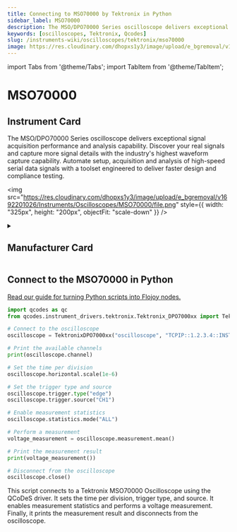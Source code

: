 ```yaml
---
title: Connecting to MSO70000 by Tektronix in Python
sidebar_label: MSO70000
description: The MSO/DPO70000 Series oscilloscope delivers exceptional signal acquisition performance and analysis capability. Discover your real signals and capture more signal details with the industry's highest waveform capture capability. Automate setup, acquisition and analysis of high-speed serial data signals with a toolset engineered to deliver faster design and compliance testing.
keywords: [oscilloscopes, Tektronix, Qcodes]
slug: /instruments-wiki/oscilloscopes/tektronix/mso70000
image: https://res.cloudinary.com/dhopxs1y3/image/upload/e_bgremoval/v1692201026/Instruments/Oscilloscopes/MSO70000/file.png
---
```


import Tabs from '@theme/Tabs';
import TabItem from '@theme/TabItem';

# MSO70000

## Instrument Card

<div className="flex">

<div>

The MSO/DPO70000 Series oscilloscope delivers exceptional signal acquisition performance and analysis capability. Discover your real signals and capture more signal details with the industry's highest waveform capture capability. Automate setup, acquisition and analysis of high-speed serial data signals with a toolset engineered to deliver faster design and compliance testing.

</div>

<img src="https://res.cloudinary.com/dhopxs1y3/image/upload/e_bgremoval/v1692201026/Instruments/Oscilloscopes/MSO70000/file.png" style={{ width: "325px", height: "200px", objectFit: "scale-down" }} />

</div>

<details>
<summary><h2>Manufacturer Card</h2></summary>

<img src="https://res.cloudinary.com/dhopxs1y3/image/upload/e_bgremoval/v1692125954/Instruments/Vendor%20Logos/Tektronix.png" style={{ width: "100%", height: "170px",objectFit: "scale-down" }} />

Tektronix, Inc., historically widely known as Tek, is an American company best known for manufacturing test and measurement devices such as [oscilloscopes](https://en.wikipedia.org/wiki/Oscilloscope), [logic analyzers](https://en.wikipedia.org/wiki/Logic_analyzer), and video and mobile test protocol equipment. <a href="https://www.tek.com/en">Website</a>.

<ul>
  <li>Headquarters: USA</li>
  <li>Yearly Revenue (millions, USD): 5800.0</li>
</ul>
</details>

## Connect to the MSO70000 in Python

[Read our guide for turning Python scripts into Flojoy nodes.](https://docs.flojoy.ai/custom-nodes/creating-custom-node/)
<Tabs>
<TabItem value="Qcodes" label="Qcodes">

```python
import qcodes as qc
from qcodes.instrument_drivers.tektronix.Tektronix_DPO7000xx import TektronixDPO7000xx

# Connect to the oscilloscope
oscilloscope = TektronixDPO7000xx("oscilloscope", "TCPIP::1.2.3.4::INSTR")

# Print the available channels
print(oscilloscope.channel)

# Set the time per division
oscilloscope.horizontal.scale(1e-6)

# Set the trigger type and source
oscilloscope.trigger.type("edge")
oscilloscope.trigger.source("CH1")

# Enable measurement statistics
oscilloscope.statistics.mode("ALL")

# Perform a measurement
voltage_measurement = oscilloscope.measurement.mean()

# Print the measurement result
print(voltage_measurement())

# Disconnect from the oscilloscope
oscilloscope.close()
```
This script connects to a Tektronix MSO70000 Oscilloscope using the QCoDeS driver. It sets the time per division, trigger type, and source. It enables measurement statistics and performs a voltage measurement. Finally, it prints the measurement result and disconnects from the oscilloscope.

</TabItem>
</Tabs>